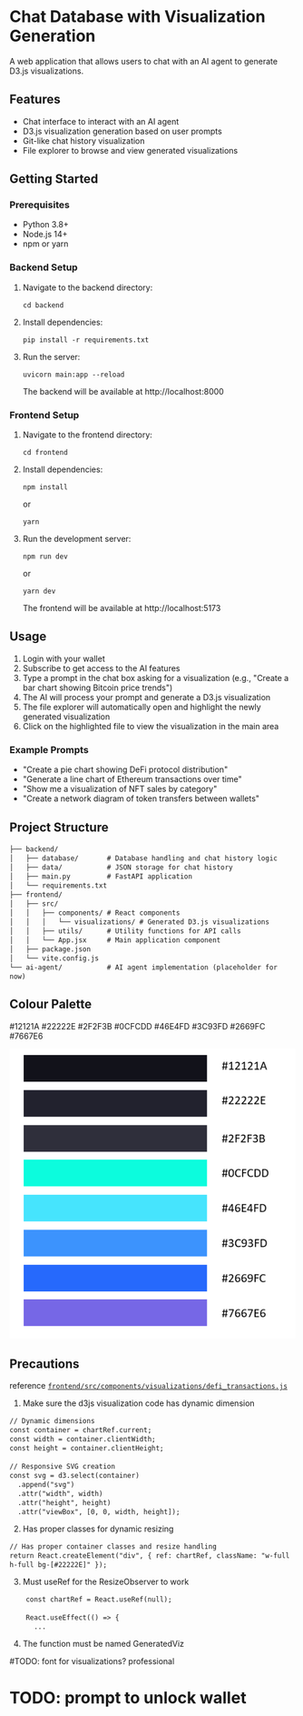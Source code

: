 # Chat Database with Visualization Generation

A web application that allows users to chat with an AI agent to generate D3.js visualizations.

## Features

- Chat interface to interact with an AI agent
- D3.js visualization generation based on user prompts
- Git-like chat history visualization
- File explorer to browse and view generated visualizations

## Getting Started

### Prerequisites

- Python 3.8+
- Node.js 14+
- npm or yarn

### Backend Setup

1. Navigate to the backend directory:
   ```
   cd backend
   ```

2. Install dependencies:
   ```
   pip install -r requirements.txt
   ```

3. Run the server:
   ```
   uvicorn main:app --reload
   ```
   The backend will be available at http://localhost:8000

### Frontend Setup

1. Navigate to the frontend directory:
   ```
   cd frontend
   ```

2. Install dependencies:
   ```
   npm install
   ```
   or
   ```
   yarn
   ```

3. Run the development server:
   ```
   npm run dev
   ```
   or
   ```
   yarn dev
   ```
   The frontend will be available at http://localhost:5173

## Usage

1. Login with your wallet
2. Subscribe to get access to the AI features
3. Type a prompt in the chat box asking for a visualization (e.g., "Create a bar chart showing Bitcoin price trends")
4. The AI will process your prompt and generate a D3.js visualization
5. The file explorer will automatically open and highlight the newly generated visualization
6. Click on the highlighted file to view the visualization in the main area

### Example Prompts

- "Create a pie chart showing DeFi protocol distribution"
- "Generate a line chart of Ethereum transactions over time"
- "Show me a visualization of NFT sales by category"
- "Create a network diagram of token transfers between wallets"

## Project Structure

```
├── backend/
│   ├── database/       # Database handling and chat history logic
│   ├── data/           # JSON storage for chat history
│   ├── main.py         # FastAPI application
│   └── requirements.txt
├── frontend/
│   ├── src/
│   │   ├── components/ # React components
│   │   │   └── visualizations/ # Generated D3.js visualizations
│   │   ├── utils/      # Utility functions for API calls
│   │   └── App.jsx     # Main application component
│   ├── package.json
│   └── vite.config.js
└── ai-agent/           # AI agent implementation (placeholder for now)
```


## Colour Palette

#12121A
#22222E
#2F2F3B
#0CFCDD
#46E4FD
#3C93FD
#2669FC
#7667E6

![Moodboard](images/moodboard.png)


## Precautions

reference [`frontend/src/components/visualizations/defi_transactions.js`](frontend/src/components/visualizations/defi_transactions.js)

1. Make sure the d3js visualization code has dynamic dimension

```
// Dynamic dimensions
const container = chartRef.current;
const width = container.clientWidth;
const height = container.clientHeight;

// Responsive SVG creation
const svg = d3.select(container)
  .append("svg")
  .attr("width", width)
  .attr("height", height)
  .attr("viewBox", [0, 0, width, height]);
```

2. Has proper classes for dynamic resizing

```
// Has proper container classes and resize handling
return React.createElement("div", { ref: chartRef, className: "w-full h-full bg-[#22222E]" });
```

3. Must useRef for the ResizeObserver to work

```
    const chartRef = React.useRef(null);
  
    React.useEffect(() => {
      ...
```

4. The function must be named GeneratedViz


#TODO: font for visualizations?
professional
# TODO: prompt to unlock wallet
